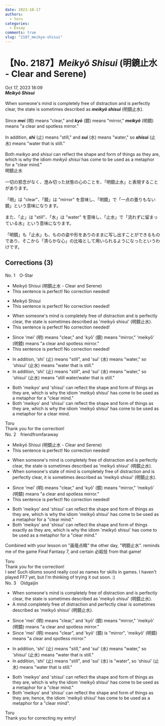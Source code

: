 ```yaml
---
date: 2023-10-17
authors:
  - toru
categories:
  - Essay
comments: true
slug: "2187_meikyo-shisui"
---
```


# 【No. 2187】<strong><em>Meikyō Shisui</strong></em> (明鏡止水 -  Clear and Serene)
<div class="date">Oct 17, 2023 18:09</div>
<div id="post"><div id="body_show_ori">
<strong><em>Meikyō Shisui</strong></em><br/><br/>When someone's mind is completely free of distraction and is perfectly clear, the state is sometimes described as <strong><em>meikyō shisui</em></strong> (明鏡止水).<br/><br/>Since <strong><em>mei</em></strong> (明) means "clear," and <strong><em>kyō</em></strong> (鏡) means "mirror," <strong><em>meikyō</em></strong> (明鏡) means "a clear and spotless mirror."<br/><br/>In addition, <strong><em>shi</em></strong> (止) means "still," and <strong><em>sui</em></strong> (水) means "water," so <strong><em>shisui</em></strong> (止水) means "water that is still."<br/><br/>Both <em>meikyo</em> and <em>shisui</em> can reflect the shape and form of things as they are, which is why the idiom <em>meikyō shisui</em> has come to be used as a metaphor for a "clear mind."
</div></div>

<!-- more -->

<div id="post_ja"><div id="body_show_mo">
明鏡止水<br/><br/>一切の邪念がなく、澄み切った状態の心のことを、「明鏡止水」と表現することがあります。<br/><br/>「明」は "clear"、「鏡」は "mirror" を意味し、「明鏡」で「一点の曇りもない鏡」という意味になります。<br/><br/>また、「止」は "still"、「水」は "water" を意味し、「止水」で「流れずに留まっている水」という意味になります。<br/><br/>「明鏡」も「止水」も、ものの姿や形をありのままに写し出すことができるものであり、そこから「清らかな心」の比喩として用いられるようになったというわけです。
</div></div>

## Corrections (3)
<div id="block"><div class="first_name"> No. 1　<span class="just_name">O-Star</span></div><div id="block2">
<ul class="correction_field">
<li class="incorrect">Meikyō Shisui (明鏡止水 -  Clear and Serene)</li>
<li class="corrected perfect">This sentence is perfect! No correction needed!</li>
</ul>
<ul class="correction_field">
<li class="incorrect">Meikyō Shisui</li>
<li class="corrected perfect">This sentence is perfect! No correction needed!</li>
</ul>
<ul class="correction_field">
<li class="incorrect">When someone's mind is completely free of distraction and is perfectly clear, the state is sometimes described as 'meikyō shisui' (明鏡止水).</li>
<li class="corrected perfect">This sentence is perfect! No correction needed!</li>
</ul>
<ul class="correction_field">
<li class="incorrect">Since 'mei' (明) means "clear," and 'kyō' (鏡) means "mirror," 'meikyō' (明鏡) means "a clear and spotless mirror."</li>
<li class="corrected perfect">This sentence is perfect! No correction needed!</li>
</ul>
<ul class="correction_field">
<li class="incorrect">In addition, 'shi' (止) means "still", and 'sui' (水) means "water," so 'shisui' (止水) means "water that is still."</li>
<li class="corrected correct">
In addition, 'shi' (止) means "still", and 'sui' (水) means "water," so 'shisui' (止水) means "<span class="f_blue">still water/water that is still</span>."
</li>
</ul>
<ul class="correction_field">
<li class="incorrect">Both 'meikyo' and 'shisui' can reflect the shape and form of things as they are, which is why the idiom 'meikyō shisui' has come to be used as a metaphor for a "clear mind."</li>
<li class="corrected correct">
Both 'meikyo' and 'shisui' can reflect the shape and form of things as they are, which is why the idiom 'meikyō shisui' has come to be used as a metaphor for <span class="f_bold">a clear mind.</span>
</li>
</ul>
</div><div class="name"><span class="just_name">Toru</span><br>
Thank you for the correction!
</div>
</div>
<div id="block"><div class="first_name"> No. 2　<span class="just_name">friendfromfaraway</span></div><div id="block2">
<ul class="correction_field">
<li class="incorrect">Meikyō Shisui (明鏡止水 -  Clear and Serene)</li>
<li class="corrected perfect">This sentence is perfect! No correction needed!</li>
</ul>
<ul class="correction_field">
<li class="incorrect">When someone's mind is completely free of distraction and is perfectly clear, the state is sometimes described as 'meikyō shisui' (明鏡止水).</li>
<li class="corrected correct">
When someone's <span class="f_blue">state of </span>mind is completely free of distraction and is perfectly clear, <span class="f_blue">it is </span>sometimes described as 'meikyō shisui' (明鏡止水).
</li>
</ul>
<ul class="correction_field">
<li class="incorrect">Since 'mei' (明) means "clear," and 'kyō' (鏡) means "mirror," 'meikyō' (明鏡) means "a clear and spotless mirror."</li>
<li class="corrected perfect">This sentence is perfect! No correction needed!</li>
</ul>
<ul class="correction_field">
<li class="incorrect">Both 'meikyo' and 'shisui' can reflect the shape and form of things as they are, which is why the idiom 'meikyō shisui' has come to be used as a metaphor for a "clear mind."</li>
<li class="corrected correct">
Both 'meikyo' and 'shisui' can reflect the shape and form of things <span class="f_blue">exactly </span>as they are, which is why the idiom 'meikyō shisui' has come to be used as a metaphor for a "clear mind."
</li>
</ul>
<p class="comment_small">
 Combined with your lesson on "画竜点睛" the other day, "明鏡止水". reminds me of the game Final Fantasy 7, and certain 必殺技 from that game!
</p>

</div><div class="name"><span class="just_name">Toru</span><br>
Thank you for the correction!<br/>I see! Such idioms sound really cool as names for skills in games. I haven't played FF7 yet, but I'm thinking of trying it out soon. :)
</div>
</div>
<div id="block"><div class="first_name"> No. 3　<span class="just_name">Oldgaijin</span></div><div id="block2">
<ul class="correction_field">
<li class="incorrect">When someone's mind is completely free of distraction and is perfectly clear, the state is sometimes described as 'meikyō shisui' (明鏡止水).</li>
<li class="corrected correct">
A mind completely free of distraction and perfectly clear is sometimes described as 'meikyō shisui' (明鏡止水).
</li>
</ul>
<ul class="correction_field">
<li class="incorrect">Since 'mei' (明) means "clear," and 'kyō' (鏡) means "mirror," 'meikyō' (明鏡) means "a clear and spotless mirror."</li>
<li class="corrected correct">
Since 'mei' (明) means "clear", and 'kyō' (鏡) is "mirror", 'meikyō' (明鏡) means "a clear and spotless mirror."
</li>
</ul>
<ul class="correction_field">
<li class="incorrect">In addition, 'shi' (止) means "still," and 'sui' (水) means "water," so 'shisui' (止水) means "water that is still."</li>
<li class="corrected correct">
In addition, 'shi' (止) means "still", and 'sui' (水) is "water", so 'shisui' (止水) means "water that is still."
</li>
</ul>
<ul class="correction_field">
<li class="incorrect">Both 'meikyo' and 'shisui' can reflect the shape and form of things as they are, which is why the idiom 'meikyō shisui' has come to be used as a metaphor for a "clear mind."</li>
<li class="corrected correct">
Both 'meikyo' and 'shisui' can reflect the shape and form of things as they are; hence, the idiom 'meikyō shisui' has come to be used as a metaphor for a "clear mind".
</li>
</ul>
</div><div class="name"><span class="just_name">Toru</span><br>
Thank you for correcting my entry!
</div>
</div>
